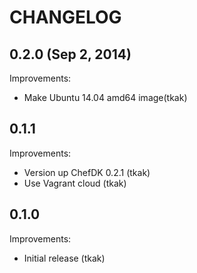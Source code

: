 CHANGELOG
=========

## 0.2.0 (Sep 2, 2014)

Improvements:

  - Make Ubuntu 14.04 amd64 image(tkak)


## 0.1.1

Improvements:

  - Version up ChefDK 0.2.1 (tkak)
  - Use Vagrant cloud (tkak)


## 0.1.0

Improvements:

  - Initial release (tkak)

